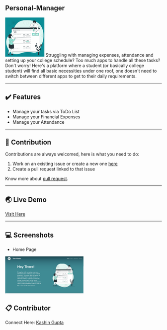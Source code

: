 ## Personal-Manager 
<img src="images/Add tasks.gif" alt="logo full" width=25%> 
Struggling with managing expenses, attendance and setting up your college schedule? 
Too much apps to handle all these tasks? Don't worry! Here's a platform where a student 
(or basically college student) will find all basic necessities under one roof, 
one doesn't need to switch between different apps to get to  their daily 
requirements.
<hr>

## :heavy_check_mark: Features
* Manage your tasks via ToDo List
* Manage your Financial Expenses
* Manage your Attendance

<hr>

## :handshake: Contribution

Contributions are always welcomed, here is what you need to do:
1. Work on an existing issue or create a new one [here](https://github.com/kashingupta/personal_manager/issues)
2. Create a pull request linked to that issue

Know more about [pull request](https://docs.github.com/en/free-pro-team@latest/github/collaborating-with-issues-and-pull-requests/about-pull-requests).
<hr>

## :earth_asia: Live Demo

[Visit Here](https://kashingupta.github.io/personal_manager/)
<hr>

## :computer: Screenshots

* Home Page
<img src="Screenshot.png" alt="Screenshot" width=50%>


## :clipboard: Contributor
Connect Here:  <a href = "https://www.linkedin.com/in/kashin-gupta-3252a51a1/" target="_blank">Kashin Gupta</a>
